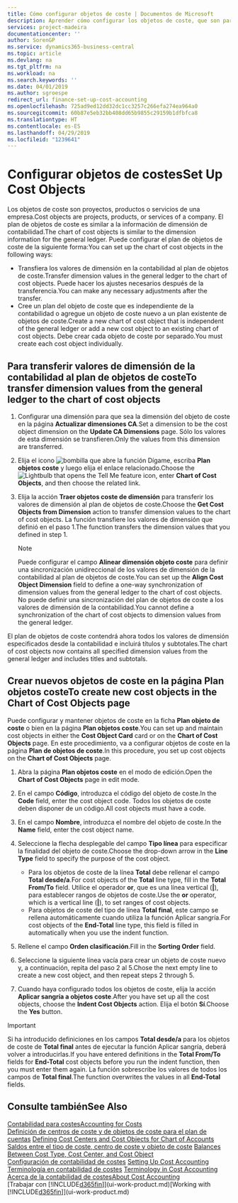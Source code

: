 ```yaml
---
title: Cómo configurar objetos de coste | Documentos de Microsoft
description: Aprender cómo configurar los objetos de coste, que son parecidos a las dimensiones de contabilidad.
services: project-madeira
documentationcenter: ''
author: SorenGP
ms.service: dynamics365-business-central
ms.topic: article
ms.devlang: na
ms.tgt_pltfrm: na
ms.workload: na
ms.search.keywords: ''
ms.date: 04/01/2019
ms.author: sgroespe
redirect_url: finance-set-up-cost-accounting
ms.openlocfilehash: 725ad9ed12dd32dc1cc3257c266efa274ea964a0
ms.sourcegitcommit: 60b87e5eb32bb408dd65b9855c29159b1dfbfca8
ms.translationtype: HT
ms.contentlocale: es-ES
ms.lasthandoff: 04/29/2019
ms.locfileid: "1239641"
---
```

# <a name="set-up-cost-objects"></a><span data-ttu-id="6f87e-103">Configurar objetos de costes</span><span class="sxs-lookup"><span data-stu-id="6f87e-103">Set Up Cost Objects</span></span>
<span data-ttu-id="6f87e-104">Los objetos de coste son proyectos, productos o servicios de una empresa.</span><span class="sxs-lookup"><span data-stu-id="6f87e-104">Cost objects are projects, products, or services of a company.</span></span> <span data-ttu-id="6f87e-105">El plan de objetos de coste es similar a la información de dimensión de contabilidad.</span><span class="sxs-lookup"><span data-stu-id="6f87e-105">The chart of cost objects is similar to the dimension information for the general ledger.</span></span> <span data-ttu-id="6f87e-106">Puede configurar el plan de objetos de coste de la siguiente forma:</span><span class="sxs-lookup"><span data-stu-id="6f87e-106">You can set up the chart of cost objects in the following ways:</span></span>  

* <span data-ttu-id="6f87e-107">Transfiera los valores de dimensión en la contabilidad al plan de objetos de coste.</span><span class="sxs-lookup"><span data-stu-id="6f87e-107">Transfer dimension values in the general ledger to the chart of cost objects.</span></span> <span data-ttu-id="6f87e-108">Puede hacer los ajustes necesarios después de la transferencia.</span><span class="sxs-lookup"><span data-stu-id="6f87e-108">You can make any necessary adjustments after the transfer.</span></span>  
* <span data-ttu-id="6f87e-109">Cree un plan del objeto de coste que es independiente de la contabilidad o agregue un objeto de coste nuevo a un plan existente de objetos de coste.</span><span class="sxs-lookup"><span data-stu-id="6f87e-109">Create a new chart of cost object that is independent of the general ledger or add a new cost object to an existing chart of cost objects.</span></span> <span data-ttu-id="6f87e-110">Debe crear cada objeto de coste por separado.</span><span class="sxs-lookup"><span data-stu-id="6f87e-110">You must create each cost object individually.</span></span>  

## <a name="to-transfer-dimension-values-from-the-general-ledger-to-the-chart-of-cost-objects"></a><span data-ttu-id="6f87e-111">Para transferir valores de dimensión de la contabilidad al plan de objetos de coste</span><span class="sxs-lookup"><span data-stu-id="6f87e-111">To transfer dimension values from the general ledger to the chart of cost objects</span></span>  
1.  <span data-ttu-id="6f87e-112">Configurar una dimensión para que sea la dimensión del objeto de coste en la página **Actualizar dimensiones CA**.</span><span class="sxs-lookup"><span data-stu-id="6f87e-112">Set a dimension to be the cost object dimension on the **Update CA Dimensions** page.</span></span> <span data-ttu-id="6f87e-113">Sólo los valores de esta dimensión se transfieren.</span><span class="sxs-lookup"><span data-stu-id="6f87e-113">Only the values from this dimension are transferred.</span></span>  
2.  <span data-ttu-id="6f87e-114">Elija el icono ![bombilla que abre la función Dígame](media/ui-search/search_small.png "Dígame que desea hacer"), escriba **Plan objetos coste** y luego elija el enlace relacionado.</span><span class="sxs-lookup"><span data-stu-id="6f87e-114">Choose the ![Lightbulb that opens the Tell Me feature](media/ui-search/search_small.png "Tell me what you want to do") icon, enter **Chart of Cost Objects**, and then choose the related link.</span></span>  
3.  <span data-ttu-id="6f87e-115">Elija la acción **Traer objetos coste de dimensión** para transferir los valores de dimensión al plan de objetos de coste.</span><span class="sxs-lookup"><span data-stu-id="6f87e-115">Choose the **Get Cost Objects from Dimension** action to transfer dimension values to the chart of cost objects.</span></span> <span data-ttu-id="6f87e-116">La función transfiere los valores de dimensión que definió en el paso 1.</span><span class="sxs-lookup"><span data-stu-id="6f87e-116">The function transfers the dimension values that you defined in step 1.</span></span>  

    > [!NOTE]  
    >  <span data-ttu-id="6f87e-117">Puede configurar el campo **Alinear dimensión objeto coste** para definir una sincronización unidireccional de los valores de dimensión de la contabilidad al plan de objetos de coste.</span><span class="sxs-lookup"><span data-stu-id="6f87e-117">You can set up the **Align Cost Object Dimension**  field to define a one-way synchronization of dimension values from the general ledger to the chart of cost objects.</span></span> <span data-ttu-id="6f87e-118">No puede definir una sincronización del plan de objetos de coste a los valores de dimensión de la contabilidad.</span><span class="sxs-lookup"><span data-stu-id="6f87e-118">You cannot define a synchronization of the chart of cost objects to dimension values from the general ledger.</span></span>  

<span data-ttu-id="6f87e-119">El plan de objetos de coste contendrá ahora todos los valores de dimensión especificados desde la contabilidad e incluirá títulos y subtotales.</span><span class="sxs-lookup"><span data-stu-id="6f87e-119">The chart of cost objects now contains all specified dimension values from the general ledger and includes titles and subtotals.</span></span>  

## <a name="to-create-new-cost-objects-in-the-chart-of-cost-objects-page"></a><span data-ttu-id="6f87e-120">Crear nuevos objetos de coste en la página Plan objetos coste</span><span class="sxs-lookup"><span data-stu-id="6f87e-120">To create new cost objects in the Chart of Cost Objects page</span></span>  
<span data-ttu-id="6f87e-121">Puede configurar y mantener objetos de coste en la ficha **Plan objeto de coste** o bien en la página **Plan objetos coste**.</span><span class="sxs-lookup"><span data-stu-id="6f87e-121">You can set up and maintain cost objects in either the **Cost Object Card** card or on the **Chart of Cost Objects** page.</span></span> <span data-ttu-id="6f87e-122">En este procedimiento, va a configurar objetos de coste en la página **Plan de objetos de coste**.</span><span class="sxs-lookup"><span data-stu-id="6f87e-122">In this procedure, you set up cost objects on the **Chart of Cost Objects** page.</span></span>  

1.  <span data-ttu-id="6f87e-123">Abra la página **Plan objetos coste** en el modo de edición.</span><span class="sxs-lookup"><span data-stu-id="6f87e-123">Open the **Chart of Cost Objects** page in edit mode.</span></span>  
2.  <span data-ttu-id="6f87e-124">En el campo **Código**, introduzca el código del objeto de coste.</span><span class="sxs-lookup"><span data-stu-id="6f87e-124">In the **Code** field, enter the cost object code.</span></span> <span data-ttu-id="6f87e-125">Todos los objetos de coste deben disponer de un código.</span><span class="sxs-lookup"><span data-stu-id="6f87e-125">All cost objects must have a code.</span></span>  
3.  <span data-ttu-id="6f87e-126">En el campo **Nombre**, introduzca el nombre del objeto de coste.</span><span class="sxs-lookup"><span data-stu-id="6f87e-126">In the **Name** field, enter the cost object name.</span></span>  
4.  <span data-ttu-id="6f87e-127">Seleccione la flecha desplegable del campo **Tipo línea** para especificar la finalidad del objeto de coste.</span><span class="sxs-lookup"><span data-stu-id="6f87e-127">Choose the drop-down arrow in the **Line Type** field to specify the purpose of the cost object.</span></span>  

    * <span data-ttu-id="6f87e-128">Para los objetos de coste de la línea **Total** debe rellenar el campo **Total desde/a**.</span><span class="sxs-lookup"><span data-stu-id="6f87e-128">For cost objects of the **Total** line type, fill in the **Total From/To** field.</span></span> <span data-ttu-id="6f87e-129">Utilice el operador **or**, que es una línea vertical (**&#124;**), para establecer rangos de objetos de coste.</span><span class="sxs-lookup"><span data-stu-id="6f87e-129">Use the **or** operator, which is a vertical line (**&#124;**), to set ranges of cost objects.</span></span>  
    * <span data-ttu-id="6f87e-130">Para objetos de coste del tipo de línea **Total final**, este campo se rellena automáticamente cuando utiliza la función Aplicar sangría.</span><span class="sxs-lookup"><span data-stu-id="6f87e-130">For cost objects of the **End-Total** line type, this field is filled in automatically when you use  the indent function.</span></span>  
5.  <span data-ttu-id="6f87e-131">Rellene el campo **Orden clasificación**.</span><span class="sxs-lookup"><span data-stu-id="6f87e-131">Fill in the **Sorting Order** field.</span></span>  
6.  <span data-ttu-id="6f87e-132">Seleccione la siguiente línea vacía para crear un objeto de coste nuevo y, a continuación, repita del paso 2 al 5.</span><span class="sxs-lookup"><span data-stu-id="6f87e-132">Chose the next empty line to create a new cost object, and then repeat steps 2 through 5.</span></span>  
7.  <span data-ttu-id="6f87e-133">Cuando haya configurado todos los objetos de coste, elija la acción **Aplicar sangría a objetos coste**.</span><span class="sxs-lookup"><span data-stu-id="6f87e-133">After you have set up all the cost objects, choose the **Indent Cost Objects** action.</span></span> <span data-ttu-id="6f87e-134">Elija el botón **Sí**.</span><span class="sxs-lookup"><span data-stu-id="6f87e-134">Choose the **Yes** button.</span></span>  

> [!IMPORTANT]  
>  <span data-ttu-id="6f87e-135">Si ha introducido definiciones en los campos **Total desde/a** para los objetos de coste de **Total final** antes de ejecutar la función Aplicar sangría, deberá volver a introducirlas.</span><span class="sxs-lookup"><span data-stu-id="6f87e-135">If you have entered definitions in the **Total From/To** fields for **End-Total** cost objects before you run the indent function, then you must enter them again.</span></span> <span data-ttu-id="6f87e-136">La función sobrescribe los valores de todos los campos de **Total final**.</span><span class="sxs-lookup"><span data-stu-id="6f87e-136">The function overwrites the values in all **End-Total** fields.</span></span>  

## <a name="see-also"></a><span data-ttu-id="6f87e-137">Consulte también</span><span class="sxs-lookup"><span data-stu-id="6f87e-137">See Also</span></span>  
[<span data-ttu-id="6f87e-138">Contabilidad para costes</span><span class="sxs-lookup"><span data-stu-id="6f87e-138">Accounting for Costs</span></span>](finance-manage-cost-accounting.md)  
<span data-ttu-id="6f87e-139">[Definición de centros de coste y de objetos de coste para el plan de cuentas](finance-defining-cost-centers-and-cost-objects-for-chart-of-accounts.md) </span><span class="sxs-lookup"><span data-stu-id="6f87e-139">[Defining Cost Centers and Cost Objects for Chart of Accounts](finance-defining-cost-centers-and-cost-objects-for-chart-of-accounts.md) </span></span>  
<span data-ttu-id="6f87e-140">[Saldos entre el tipo de coste, centro de coste y objeto de coste](finance-balances-between-cost-type-cost-center-and-cost-object.md) </span><span class="sxs-lookup"><span data-stu-id="6f87e-140">[Balances Between Cost Type, Cost Center, and Cost Object](finance-balances-between-cost-type-cost-center-and-cost-object.md) </span></span>  
<span data-ttu-id="6f87e-141">[Configuración de contabilidad de costes](finance-set-up-cost-accounting.md) </span><span class="sxs-lookup"><span data-stu-id="6f87e-141">[Setting Up Cost Accounting](finance-set-up-cost-accounting.md) </span></span>  
<span data-ttu-id="6f87e-142">[Terminología en contabilidad de costes](finance-terminology-in-cost-accounting.md) </span><span class="sxs-lookup"><span data-stu-id="6f87e-142">[Terminology in Cost Accounting](finance-terminology-in-cost-accounting.md) </span></span>  
[<span data-ttu-id="6f87e-143">Acerca de la contabilidad de costes</span><span class="sxs-lookup"><span data-stu-id="6f87e-143">About Cost Accounting</span></span>](finance-about-cost-accounting.md)  
<span data-ttu-id="6f87e-144">[Trabajar con [!INCLUDE[d365fin](includes/d365fin_md.md)]](ui-work-product.md)</span><span class="sxs-lookup"><span data-stu-id="6f87e-144">[Working with [!INCLUDE[d365fin](includes/d365fin_md.md)]](ui-work-product.md)</span></span>
